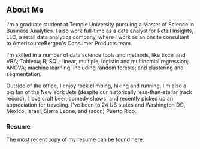 ## About Me

I'm a graduate student at Temple University pursuing a Master of Science in Business Analytics. I also work full-time as a data analyst for Retail Insights, LLC, a retail data analytics company, where I work as an onsite consultant to AmerisourceBergen's Consumer Products team. 

I'm skilled in a number of data science tools and methods, like Excel and VBA; Tableau; R; SQL; linear, multiple, logistic and multinomial regression; ANOVA; machine learning, including random forests; and clustering and segmentation.

Outside of the office, I enjoy rock climbing, hiking and running. I'm also a big fan of the New York Jets (despite our historically less-than-stellar track record). I love craft beer, comedy shows, and recently picked up an appreciation for traveling. I've been to 24 US states and Washington DC, Mexico, Israel, Sierra Leone, and (soon) Puerto Rico.

### Resume

The most recent copy of my resume can be found here:
